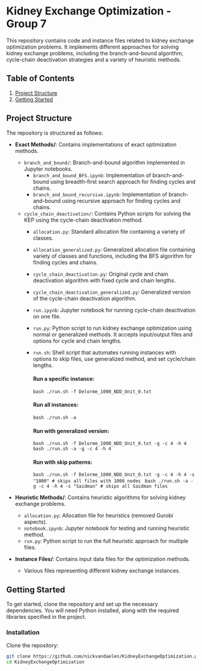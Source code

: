# Kidney Exchange Optimization - Group 7

This repository contains code and instance files related to kidney exchange optimization problems. It implements different approaches for solving kidney exchange problems, including the branch-and-bound algorithm, cycle-chain deactivation strategies and a variety of heuristic methods.

## Table of Contents

1. [Project Structure](#project-structure)
2. [Getting Started](#getting-started)

## Project Structure

The repository is structured as follows:

- **Exact Methods/**: Contains implementations of exact optimization methods.
  - `branch_and_bound/`: Branch-and-bound algorithm implemented in Jupyter notebooks.
    - `branch_and_bound_BFS.ipynb`: Implementation of branch-and-bound using breadth-first search approach for finding cycles and chains.
    - `branch_and_bound_recursive.ipynb`: Implementation of branch-and-bound using recursive approach for finding cycles and chains.
  - `cycle_chain_deactivation/`: Contains Python scripts for solving the KEP using the cycle-chain deactivation method.
    - `allocation.py`: Standard allocation file containing a variety of classes.
    - `allocation_generalized.py`: Generalized allocation file containing variety of classes and functions, including the BFS algorithm for finding cycles and chains.
    - `cycle_chain_deactivation.py`: Original cycle and chain deactivation algorithm with fixed cycle and chain lengths.
    - `cycle_chain_deactivation_generalized.py`: Generalized version of the cycle-chain deactivation algorithm.
    - `run.ipynb`: Jupyter notebook for running cycle-chain deactivation on one file.
    - `run.py`: Python script to run kidney exchange optimization using normal or generalized methods. It accepts input/output files and options for cycle and chain lengths.
    - `run.sh`: Shell script that automates running instances with options to skip files, use generalized method, and set cycle/chain lengths.
      #### Run a specific instance:
      ```bash ./run.sh -f Delorme_1000_NDD_Unit_0.txt ```
      
      #### Run all instances:
      ```bash ./run.sh -a ```
      
      #### Run with generalized version:
      ```bash ./run.sh -f Delorme_1000_NDD_Unit_0.txt -g -c 4 -h 4 ```
      ```bash ./run.sh -a -g -c 4 -h 4 ```
      
      #### Run with skip patterns:
      ```bash ./run.sh -f Delorme_1000_NDD_Unit_0.txt -g -c 4 -h 4 -s "1000" # skips all files with 1000 nodes ```
      ```bash ./run.sh -a -g -c 4 -h 4 -s "Saidman" # skips all Saidman files ```

- **Heuristic Methods/**: Contains heuristic algorithms for solving kidney exchange problems.
  - `allocation.py`: Allocation file for heuristics (removed Gurobi aspects).
  - `notebook.ipynb`: Jupyter notebook for testing and running heuristic method.
  - `run.py`: Python script to run the full heuristic approach for multiple files.

- **Instance Files/**: Contains input data files for the optimization methods.
  - Various files representing different kidney exchange instances.

## Getting Started

To get started, clone the repository and set up the necessary dependencies. You will need Python installed, along with the required libraries specified in the project.

### Installation

Clone the repository:

```bash
git clone https://github.com/nickvandaelen/KidneyExchangeOptimization.git
cd KidneyExchangeOptimization
